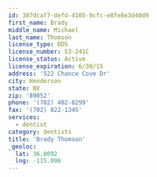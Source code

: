 ```yaml
---
id: 387dcaf7-defd-4105-9cfc-e8fe8e3d40d9
first_name: Brady
middle_name: Michael
last_name: Thomson
license_type: DDS
license_number: S3-241C
license_status: Active
license_expiration: 6/30/15
address: '522 Chance Cove Dr'
city: Henderson
state: NV
zip: '89052'
phone: '(702) 482-8299'
fax: '(702) 822-1345'
services:
  - dentist
category: dentists
title: 'Brady Thomson'
_geoloc:
  lat: 36.0092
  lng: -115.096
---
```

